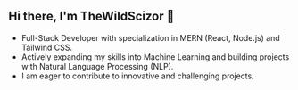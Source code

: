 ## Hi there, I'm TheWildScizor 👋
- Full-Stack Developer with specialization in MERN (React, Node.js) and Tailwind CSS.
- Actively expanding my skills into Machine Learning and building projects with Natural Language Processing (NLP).
- I am eager to contribute to innovative and challenging projects.
<!--
**Wildscizor/Wildscizor** is a ✨ _special_ ✨ repository because its `README.md` (this file) appears on your GitHub profile.

Here are some ideas to get you started:

- 🔭 I’m currently working on ...
- 🌱 I’m currently learning ...
- 👯 I’m looking to collaborate on ...
- 🤔 I’m looking for help with ...
- 💬 Ask me about ...
- 📫 How to reach me: ...
- 😄 Pronouns: ...
- ⚡ Fun fact: ...
-->
